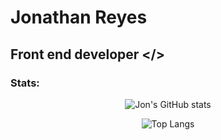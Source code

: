 # Jonathan Reyes
## Front end developer </>

### Stats:
<center>

![Jon's GitHub stats](https://github-readme-stats.vercel.app/api?username=JonyR3G0&show_icons=true&show=prs_merged_percentage&hide=stars,issues&title_color=FFFFFF&text_color=CED7D8&bg_color=001E4D&border_color=000000&icon_color=40A367&locale=es)

![Top Langs](https://github-readme-stats.vercel.app/api/top-langs/?username=JonyR3G0&layout=compact&title_color=FFFFFF&text_color=CED7D8&bg_color=001E4D&border_color=000000&icon_color=40A367&locale=es)

</center>
